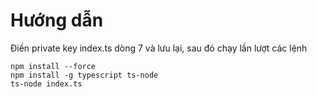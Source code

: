 # Hướng dẫn

Điền private key index.ts dòng 7 và lưu lại, sau đó chạy lần lượt các lệnh

```shell
npm install --force
npm install -g typescript ts-node
ts-node index.ts
```
